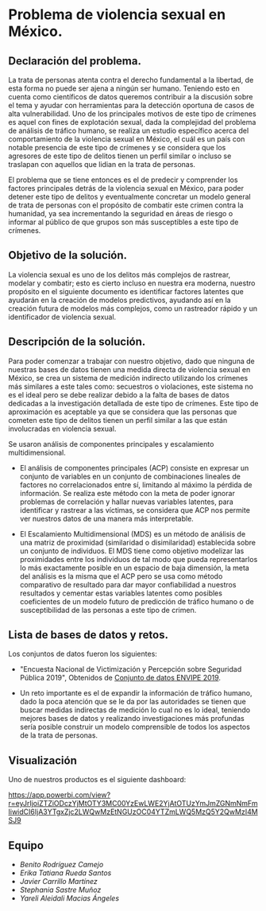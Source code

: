 # Problema de violencia sexual en México.

## Declaración del problema.

La trata de personas atenta contra el derecho fundamental a la libertad, de esta forma no puede ser ajena a ningún ser humano. Teniendo esto en cuenta como científicos de datos queremos contribuir a la discusión sobre el tema y ayudar con herramientas para la detección oportuna de casos de alta vulnerabilidad. Uno de los principales motivos de este tipo de crímenes es aquel con fines de explotación sexual, dada la complejidad del problema de análisis de tráfico humano, se realiza un estudio específico acerca del comportamiento de la violencia sexual en México, el cuál es un país con notable presencia de este tipo de crímenes y se considera que los agresores de este tipo de delitos tienen un perfil similar o incluso se traslapan con aquellos que lidian en la trata de personas.

El problema que se tiene entonces es el de predecir y comprender los factores principales detrás de la violencia sexual en México, para poder detener este tipo de delitos y eventualmente concretar un modelo general de trata de personas con el propósito de combatir este crimen contra la humanidad, ya sea incrementando la seguridad en áreas de riesgo o informar al público de que grupos son más susceptibles a este tipo de crímenes.

## Objetivo de la solución.

La violencia sexual es uno de los delitos más complejos de rastrear, modelar y combatir; esto es cierto incluso en nuestra era moderna, nuestro propósito en el siguiente documento es identificar factores latentes que ayudarán en la creación de modelos predictivos, ayudando así en la creación futura de modelos más complejos, como un rastreador rápido y un identificador de violencia sexual.

## Descripción de la solución.

Para poder comenzar a trabajar con nuestro objetivo, dado que ninguna de nuestras bases de datos tienen una medida directa de violencia sexual en México, se crea un sistema de medición indirecto utilizando los crímenes más similares a este tales como: secuestros o violaciones, este sistema no es el ideal pero se debe realizar debido a la falta de bases de datos dedicadas a la investigación detallada de este tipo de crímenes. Este tipo de aproximación es aceptable ya que se considera que las personas que cometen este tipo de delitos tienen un perfil similar a las que están involucradas en violencia sexual.

Se usaron análisis de componentes principales y escalamiento multidimensional.

* El análisis de componentes principales (ACP) consiste en expresar un conjunto de variables en un conjunto de combinaciones lineales de factores no correlacionados entre sí, limitando al máximo la pérdida de información. Se realiza este método con la meta de poder ignorar problemas de correlación y hallar nuevas variables latentes, para identificar y rastrear a las víctimas, se considera que ACP nos permite ver nuestros datos de una manera más interpretable.

* El Escalamiento Multidimensional (MDS) es un método de análisis de una matriz de proximidad (similaridad o disimilaridad) establecida sobre un conjunto de individuos. El MDS tiene como objetivo modelizar las proximidades entre los individuos de tal modo que pueda representarlos lo más exactamente posible en un espacio de baja dimensión, la meta del análisis es la misma que el ACP pero se usa como método comparativo de resultado para dar mayor confiabilidad a nuestros resultados y cementar estas variables latentes como posibles coeficientes de un modelo futuro de predicción de tráfico humano o de susceptibilidad de las personas a este tipo de crimen.

## Lista de bases de datos y retos.

Los conjuntos de datos fueron los siguientes:
- "Encuesta Nacional de Victimización y Percepción sobre Seguridad Pública 2019", Obtenidos de [Conjunto de datos ENVIPE 2019](https://www.inegi.org.mx/contenidos/programas/envipe/2019/datosabiertos/conjunto_de_datos_envipe2019_csv.zip).

- Un reto importante es el de expandir la información de tráfico humano, dado la poca atención que se le da por las autoridades se tienen que buscar medidas indirectas de medición lo cual no es lo ideal, teniendo mejores bases de datos y realizando investigaciones más profundas sería posible construir un modelo comprensible de todos los aspectos de la trata de personas.
## Visualización
Uno de nuestros productos es el siguiente dashboard:

https://app.powerbi.com/view?r=eyJrIjoiZTZiODczYjMtOTY3MC00YzEwLWE2YjAtOTUzYmJmZGNmNmFmIiwidCI6IjA3YTgxZjc2LWQwMzEtNGUzOC04YTZmLWQ5MzQ5Y2QwMzI4MSJ9


## Equipo

* *Benito Rodríguez Camejo*
* *Erika Tatiana Rueda Santos*
* *Javier Carrillo Martínez*
* *Stephania Sastre Muñoz*
* *Yareli Aleidali  Macias Ángeles*

